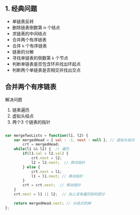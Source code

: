 
## 1. 经典问题

- 单链表反转
- 删除链表倒数第 n 个结点
- 求链表的中间结点
- 合并两个有序链表
- 合并 `k` 个有序链表
- 链表的分解
- 寻找单链表的倒数第 `k` 个节点
- 判断单链表是否包含环并找出环起点
- 判断两个单链表是否相交并找出交点

## 合并两个有序链表

解决问题
1. 链表遍历
2. 虚拟头结点
3. 两个3 个链表的指针

```js

var mergeTwoLists = function(l1, l2) {
    var mergedHead = { val : -1, next : null }, // 虚拟头结点
        crt = mergedHead;
    while(l1 && l2) {  // 遍历
        if(l1.val > l2.val) {
            crt.next = l2;
            l2 = l2.next;  // 移动指针
        } else {
            crt.next = l1;
            l1 = l1.next; // 移动指针
        }
        crt = crt.next;  // 移动指针
    }
    crt.next = l1 || l2;  // 加上没有遍历到的部分
    
    return mergedHead.next; // 头结点扔掉
};
```